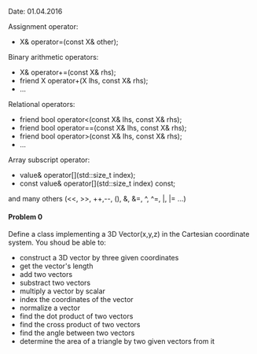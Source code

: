 Date: 01.04.2016

Assignment operator:  
* X& operator=(const X& other);  

Binary arithmetic operators:
* X& operator+=(const X& rhs);
* friend X operator+(X lhs,  const X& rhs);
* ...  
 
Relational operators:  
* friend bool operator<(const X& lhs, const X& rhs);
* friend bool operator==(const X& lhs, const X& rhs);
* friend bool operator>(const X& lhs, const X& rhs);
* ...  

Array subscript operator:  
* value& operator[](std::size_t index);
* const value& operator[](std::size_t index) const;  

and many others (<<, >>, ++,--, (), &, &=, ^, ^=, |, |= ...)  

#### Problem 0

Define a class implementing a 3D Vector(x,y,z) in the Cartesian coordinate system. 
You shoud be able to:  
* construct a 3D vector by three given coordinates
* get the vector's length  
* add two vectors
* substract two vectors
* multiply a vector by scalar
* index the coordinates of the vector  
* normalize a vector  
* find the dot product of two vectors  
* find the cross product of two vectors  
* find the angle between two vectors  
* determine the area of a triangle by two given vectors from it  
